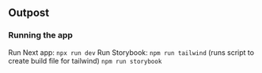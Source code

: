 ## Outpost

### Running the app
Run Next app: `npx run dev`
Run Storybook:
`npm run tailwind` (runs script to create build file for tailwind)
`npm run storybook`
